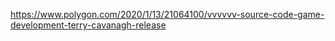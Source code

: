 https://www.polygon.com/2020/1/13/21064100/vvvvvv-source-code-game-development-terry-cavanagh-release